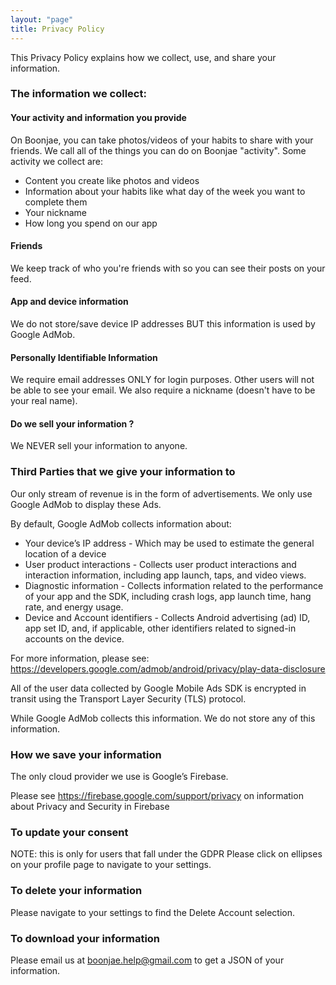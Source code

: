 ```yaml
---
layout: "page"
title: Privacy Policy
---
```


This Privacy Policy explains how we collect, use, and share your information.

### The information we collect:

#### Your activity and information you provide
On Boonjae, you can take photos/videos of your habits to share with your friends. We call all of the things you can do on Boonjae "activity". Some activity we collect are:
* Content you create like photos and videos
* Information about your habits like what day of the week you want to complete them
* Your nickname
* How long you spend on our app

#### Friends
We keep track of who you're friends with so you can see their posts on your feed.

#### App and device information
We do not store/save device IP addresses BUT this information is used by Google AdMob. 

#### Personally Identifiable Information
We require email addresses ONLY for login purposes. Other users will not be able to see your email.
We also require a nickname (doesn't have to be your real name).


#### Do we sell your information ?
We NEVER sell your information to anyone.


### Third Parties that we give your information to
Our only stream of revenue is in the form of advertisements. We only use Google AdMob to display these Ads.

By default, Google AdMob collects information about:
* Your device’s IP address - Which may be used to estimate the general location of a device
* User product interactions - Collects user product interactions and interaction information, including app launch, taps, and video views.
* Diagnostic information - Collects information related to the performance of your app and the SDK, including crash logs, app launch time, hang rate, and energy usage.
* Device and Account identifiers - Collects Android advertising (ad) ID, app set ID, and, if applicable, other identifiers related to signed-in accounts on the device.


For more information, please see: https://developers.google.com/admob/android/privacy/play-data-disclosure  

All of the user data collected by Google Mobile Ads SDK is encrypted in transit using the Transport Layer Security (TLS) protocol. 



While Google AdMob collects this information. We do not store any of this information. 


### How we save your information
The only cloud provider we use is Google’s Firebase. 

Please see https://firebase.google.com/support/privacy on information about Privacy and Security in Firebase

### To update your consent
NOTE: this is only for users that fall under the GDPR
Please click on ellipses on your profile page to navigate to your settings. 

### To delete your information
Please navigate to your settings to find the Delete Account selection.

### To download your information
Please email us at boonjae.help@gmail.com to get a JSON of your information. 